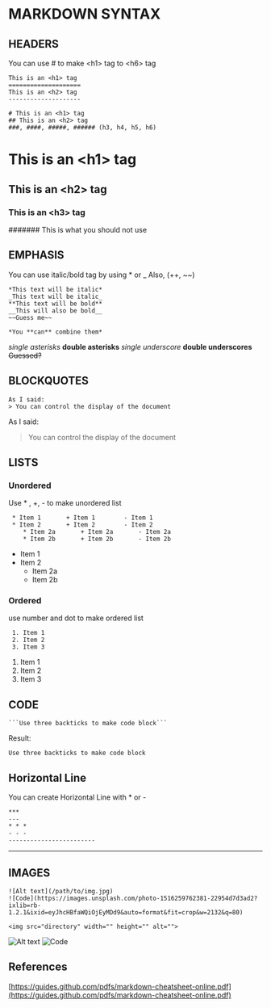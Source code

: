 # MARKDOWN SYNTAX

## HEADERS
You can use # to make \<h1\> tag to \<h6\> tag
```
This is an <h1> tag
====================
This is an <h2> tag
--------------------

# This is an <h1> tag
## This is an <h2> tag
###, ####, #####, ###### (h3, h4, h5, h6)
```

# This is an \<h1\> tag
## This is an \<h2\> tag
### This is an \<h3\> tag
####### This is what you should not use

## EMPHASIS
You can use italic/bold tag by using * or _ 
Also, (++, ~~)
```
*This text will be italic*
_This text will be italic_
**This text will be bold**
__This will also be bold__
~~Guess me~~
```
```
*You **can** combine them*
```
*single asterisks* **double asterisks** 
_single underscore_ __double underscores__
~~Guessed?~~

## BLOCKQUOTES

```
As I said:
> You can control the display of the document
```

As I said:
> You can control the display of the document

## LISTS
### Unordered

Use * , +, - to make unordered list
```
 * Item 1		+ Item 1		- Item 1
 * Item 2		+ Item 2		- Item 2
	* Item 2a		+ Item 2a		- Item 2a
	* Item 2b		+ Item 2b		- Item 2b
```
 * Item 1		
 * Item 2
	 * Item 2a
	 * Item 2b

### Ordered
use number and dot to make ordered list
```
 1. Item 1
 2. Item 2
 3. Item 3
```
1. Item 1	
2. Item 2
3. Item 3

## CODE
```
```Use three backticks to make code block```
```
Result:
```
Use three backticks to make code block
```

## Horizontal Line
You can create Horizontal Line with * or -
```
*** 
--- 
* * *
- - -
------------------------
```

***

## IMAGES
```
![Alt text](/path/to/img.jpg)
![Code](https://images.unsplash.com/photo-1516259762381-22954d7d3ad2?ixlib=rb-1.2.1&ixid=eyJhcHBfaWQiOjEyMDd9&auto=format&fit=crop&w=2132&q=80)

<img src="directory" width="" height="" alt="">
```
![Alt text](/path/to/img.jpg)
![Code](https://images.unsplash.com/photo-1516259762381-22954d7d3ad2?ixlib=rb-1.2.1&ixid=eyJhcHBfaWQiOjEyMDd9&auto=format&fit=crop&w=2132&q=80)



## References

[https://guides.github.com/pdfs/markdown-cheatsheet-online.pdf](https://guides.github.com/pdfs/markdown-cheatsheet-online.pdf)
